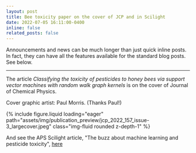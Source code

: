 ```yaml
---
layout: post
title: Bee toxicity paper on the cover of JCP and in Scilight
date: 2022-07-05 16:11:00-0400
inline: false
related_posts: false
---
```


Announcements and news can be much longer than just quick inline posts. In fact, they can have all the features available for the standard blog posts. See below.

---

The article <em>Classifying the toxicity of pesticides to honey bees via support vector machines with random walk graph kernels</em> is on the cover of Journal of Chemical Physics.

Cover graphic artist: Paul Morris. (Thanks Paul!)

{% include figure.liquid loading="eager" path="assets/img/publication_preview/jcp_2022_157_issue-3_largecover.jpeg" class="img-fluid rounded z-depth-1" %}

And see the APS Scilight article, "The buzz about machine learning and pesticide toxicity", <a href='https://pubs.aip.org/aip/sci/article/2022/28/281108/2849152/The-buzz-about-machine-learning-and-pesticide'>here</a>